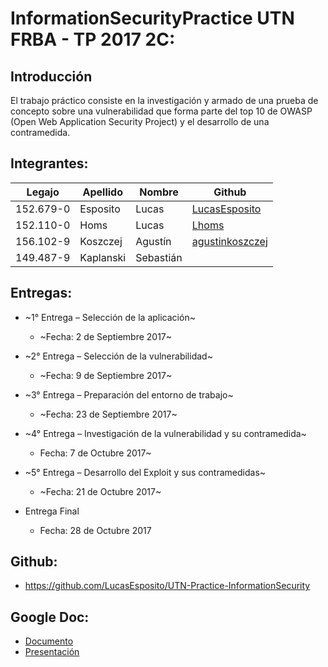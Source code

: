 # InformationSecurityPractice UTN FRBA - TP 2017 2C:
 
## **Introducción**
El trabajo práctico consiste en la investigación y armado  de una prueba de concepto sobre una vulnerabilidad que forma parte del top 10 de OWASP (Open Web Application Security Project) y el desarrollo de una contramedida.

## **Integrantes:**

| Legajo | Apellido | Nombre | Github |
| -------- | -------- | -------- | -------- |
| 152.679-0 | Esposito | Lucas | [LucasEsposito](https://github.com/LucasEsposito) |
| 152.110-0 | Homs | Lucas | [Lhoms](https://github.com/Lhoms) |
| 156.102-9 | Koszczej | Agustín | [agustinkoszczej](https://github.com/agustinkoszczej) |
| 149.487-9 | Kaplanski | Sebastián | [](https://github.com/) |


## **Entregas:**

* ~1° Entrega – Selección de la aplicación~
  * ~Fecha: 2 de Septiembre 2017~
  
* ~2° Entrega – Selección de la vulnerabilidad~
  * ~Fecha: 9 de Septiembre 2017~
  
* ~3° Entrega – Preparación del entorno de trabajo~
  * ~Fecha: 23 de Septiembre 2017~
  
* ~4° Entrega – Investigación de la vulnerabilidad y su contramedida~
  * Fecha: 7 de Octubre 2017~
  
* ~5° Entrega – Desarrollo del Exploit y sus contramedidas~
  * ~Fecha: 21 de Octubre 2017~
  
* Entrega Final
  * Fecha: 28 de Octubre 2017

## **Github:**
* https://github.com/LucasEsposito/UTN-Practice-InformationSecurity

## **Google Doc:**
* [Documento](https://docs.google.com/document/d/1KOuzXWvTeuejbKtDau5oLgSxEOk90PcSLtKeO3elzgo/edit#)
* [Presentación](https://docs.google.com/presentation/d/18LuLFwH8QFhrRgNZdNthFFtje7Hi8TCJ7wmZBfSKRto/edit?ts=59f0026f#slide=id.g35f391192_00)

